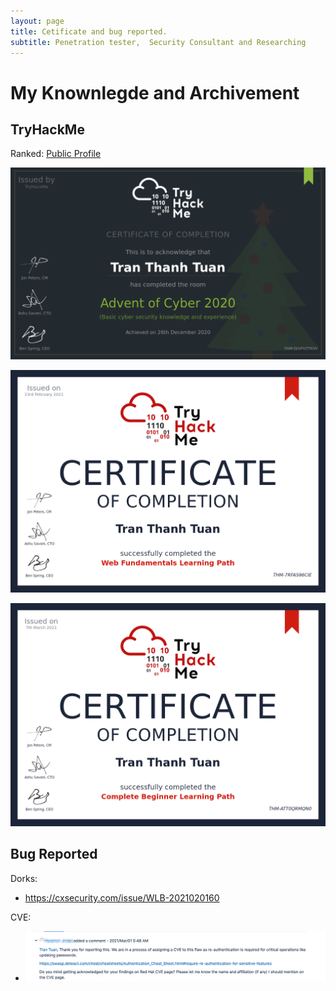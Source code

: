 ```yaml
---
layout: page
title: Cetificate and bug reported.
subtitle: Penetration tester,  Security Consultant and Researching
---
```



# My Knownlegde and Archivement

## TryHackMe
Ranked: [Public Profile](https://tryhackme.com/p/leiz95)

<script src="https://tryhackme.com/badge/16445"></script>

![THM-AOC2020](/assets/img/THM-AOC2020.png)

![THM-AOC2020](/assets/img/THM-WF.png)

![THM-AOC2020](/assets/img/THM-BP.png)



## Bug Reported

Dorks: 
-   https://cxsecurity.com/issue/WLB-2021020160

CVE:
-   ![THM-AOC2020](/assets/img/cve2021.png)